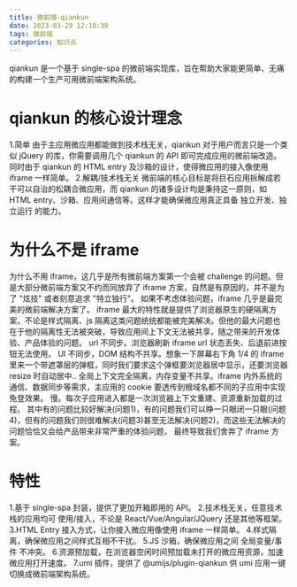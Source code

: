 ```yaml
---
title: 微前端-qiankun
date: 2023-03-29 12:18:39
tags: 微前端
categories: 知识点
---
```

qiankun 是一个基于 single-spa 的微前端实现库，旨在帮助大家能更简单、无痛的构建一个生产可用微前端架构系统。
# qiankun 的核心设计理念
1.简单
由于主应用微应用都能做到技术栈无关，qiankun 对于用户而言只是一个类似 jQuery 的库，你需要调用几个 qiankun 的 API 即可完成应用的微前端改造。同时由于 qiankun 的 HTML entry 及沙箱的设计，使得微应用的接入像使用 iframe 一样简单。
2.解耦/技术栈无关
微前端的核心目标是将巨石应用拆解成若干可以自治的松耦合微应用，而 qiankun 的诸多设计均是秉持这一原则，如 HTML entry、沙箱、应用间通信等。这样才能确保微应用真正具备 独立开发、独立运行 的能力。

# 为什么不是 iframe
为什么不用 iframe，这几乎是所有微前端方案第一个会被 challenge 的问题。但是大部分微前端方案又不约而同放弃了 iframe 方案，自然是有原因的，并不是为了 "炫技" 或者刻意追求 "特立独行"。
如果不考虑体验问题，iframe 几乎是最完美的微前端解决方案了。
iframe 最大的特性就是提供了浏览器原生的硬隔离方案，不论是样式隔离、js 隔离这类问题统统都能被完美解决。但他的最大问题也在于他的隔离性无法被突破，导致应用间上下文无法被共享，随之带来的开发体验、产品体验的问题。
url 不同步。浏览器刷新 iframe url 状态丢失、后退前进按钮无法使用。
UI 不同步，DOM 结构不共享。想象一下屏幕右下角 1/4 的 iframe 里来一个带遮罩层的弹框，同时我们要求这个弹框要浏览器居中显示，还要浏览器 resize 时自动居中..
全局上下文完全隔离，内存变量不共享。iframe 内外系统的通信、数据同步等需求，主应用的 cookie 要透传到根域名都不同的子应用中实现免登效果。
慢。每次子应用进入都是一次浏览器上下文重建、资源重新加载的过程。
其中有的问题比较好解决(问题1)，有的问题我们可以睁一只眼闭一只眼(问题4)，但有的问题我们则很难解决(问题3)甚至无法解决(问题2)，而这些无法解决的问题恰恰又会给产品带来非常严重的体验问题， 最终导致我们舍弃了 iframe 方案。


# 特性
1.基于 single-spa 封装，提供了更加开箱即用的 API。
2.技术栈无关，任意技术栈的应用均可 使用/接入，不论是 React/Vue/Angular/JQuery 还是其他等框架。
3.HTML Entry 接入方式，让你接入微应用像使用 iframe 一样简单。
4.样式隔离，确保微应用之间样式互相不干扰。
5.JS 沙箱，确保微应用之间 全局变量/事件 不冲突。
6.资源预加载，在浏览器空闲时间预加载未打开的微应用资源，加速微应用打开速度。
7.umi 插件，提供了 @umijs/plugin-qiankun 供 umi 应用一键切换成微前端架构系统。
